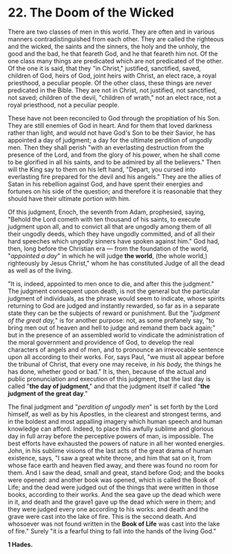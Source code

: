 # 22. The Doom of the Wicked

There are two classes of men in this world. They are often and in various manners contradistinguished from each other. They are called the righteous and the wicked, the saints and the sinners, the holy and the unholy, the good and the bad, he that feareth God, and he that feareth him not. Of the one class many things are predicated which are not predicated of the other. Of the one it is said, that they "in Christ," justified, sanctified, saved, children of God, heirs of God, joint heirs with Christ, an elect race, a royal priesthood, a peculiar people. Of the other class, these things are never predicated in the Bible. They are not in Christ, not justified, not sanctified, not saved; children of the devil, "children of wrath," not an elect race, not a royal priesthood, not a peculiar people.

These have not been reconciled to God through the propitiation of his Son. They are still enemies of God in heart. And for them that loved darkness rather than light, and would not have God's Son to be their Savior, he has appointed a day of judgment; a day for the ultimate perdition of ungodly men. Then they shall perish "with an everlasting destruction from the presence of the Lord, and from the glory of his power, when he shall come to be glorified in all his saints, and to be admired by all the believers." Then will the King say to them on his left hand, "Depart, you cursed into everlasting fire prepared for the devil and his angels." They are the allies of Satan in his rebellion against God, and have spent their energies and fortunes on his side of the question; and therefore it is reasonable that they should have their ultimate portion with him.

Of this judgment, Enoch, the seventh from Adam, prophesied, saying, "Behold the Lord cometh with ten thousand of his saints, to execute judgment upon all, and to convict all that are ungodly among them of all their ungodly deeds, which they have ungodly committed, and of all their hard speeches which ungodly sinners have spoken against him." God had, then, long before the Christian era — from the foundation of the world, "*appointed a day*" in which he will judge **the world**, (the whole world,) righteously by Jesus Christ," whom he has constituted Judge of all the dead as well as of the living.

"It is, indeed, appointed to men once to die, and after this the judgment." The judgment consequent upon death, is not the general but the particular judgment of individuals, as the phrase would seem to indicate, whose spirits returning to God are judged and instantly rewarded, so far as in a separate state they can be the subjects of reward or punishment. But the "*judgment of the great day,*" is for another purpose: not, as some profanely say, "to bring men out of heaven and hell to judge and remand them back again;" but in the presence of an assembled world to vindicate the administration of the moral government and providence of God, to develop the real characters of angels and of men, and to pronounce an irrevocable sentence upon all according to their works. For, says Paul, "we must all appear before the tribunal of Christ, that every one may receive, *in his body,* the things he has done, whether good or bad." It is, then, because of the actual and public pronunciation and execution of this judgment, that the last day is called "**the day of judgment**," and that the judgment itself if called "**the judgment of the great day**."

The final judgment and "*perdition of ungodly men*" is set forth by the Lord himself, as well as by his Apostles, in the clearest and strongest terms, and in the boldest and most appalling imagery which human speech and human knowledge can afford. Indeed, to place this awfully sublime and glorious day in full array before the perceptive powers of man, is impossible. The best efforts have exhausted the powers of nature in all her wonted energies. John, in his sublime visions of the last acts of the great drama of human existence, says, "I saw a great white throne, and him that sat on it, from whose face earth and heaven fled away, and there was found no room for them. And I saw the dead, small and great, stand before God; and the books were opened: and another book was opened, which is called the Book of Life; and the dead were judged out of the things that were written in those books, according to their works. And the sea gave up the dead which were in it, and death and the grave1 gave up the dead which were in them; and they were judged every one according to his works: and death and the grave were cast into the lake of fire. This is the second death. And whosoever was not found written in the **Book of Life** was cast into the lake of fire." Surely "it is a fearful thing to fall into the hands of the living God."

**1 Hades.**
